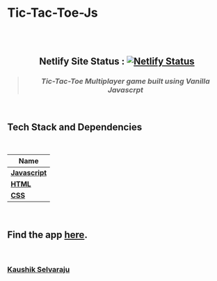 # Tic-Tac-Toe-Js
<br>

<div align="center">
<br>

## Netlify Site Status : [![Netlify Status](https://api.netlify.com/api/v1/badges/1eeebc3e-62a4-4477-ae8d-5848d445e232/deploy-status)](https://app.netlify.com/sites/ttt-js/deploys)

> ### _Tic-Tac-Toe Multiplayer game built using Vanilla Javascrpt_

</div>

<br>

## Tech Stack and Dependencies

<br>

| <div align ="center">Name </div>                     |
| ---------------------------------------------------- |
| **[Javascript](https://www.javascript.com/)**        |
| **[HTML](https://www.w3schools.com/css/)**           |
| **[CSS](https://html.com/)**                         |

<br>

## Find the app [here](https://ttt-js.netlify.app/).

<br>

### [**Kaushik Selvaraju**](https://github.com/Kaushikselvaraju)
